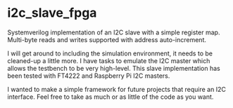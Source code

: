 # i2c_slave_fpga
Systemverilog implementation of an I2C slave with a simple register map. Multi-byte reads and writes supported with address auto-increment. 

I will get around to including the simulation environment, it needs to be cleaned-up a little more. I have tasks to emulate the I2C master which allows the testbench to be very high-level.
This slave implementation has been tested with FT4222 and Raspberry Pi I2C masters.

I wanted to make a simple framework for future projects that require an I2C interface. Feel free to take as much or as little of the code as you want.
